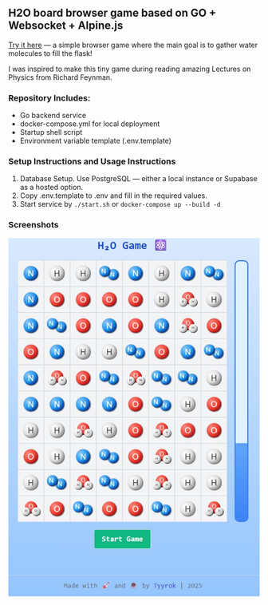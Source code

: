 ## H2O board browser game based on GO + Websocket + Alpine.js

[Try it here](https://h2o.tyyrok.online) — a simple browser game where the main goal is to gather water molecules to fill the flask!

I was inspired to make this tiny game during reading amazing Lectures on Physics from Richard Feynman.


### Repository Includes:
- Go backend service
- docker-compose.yml for local deployment
- Startup shell script
- Environment variable template (.env.template)

### Setup Instructions and Usage Instructions
1. Database Setup. Use PostgreSQL — either a local instance or Supabase as a hosted option.
2. Copy .env.template to .env and fill in the required values.
3. Start service by `./start.sh` or `docker-compose up --build -d`

### Screenshots
![alt text](interface.jpg)
